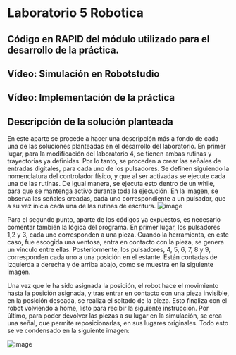 # Laboratorio 5 Robotica

## Código en RAPID del módulo utilizado para el desarrollo de la práctica.

## Vídeo: Simulación en Robotstudio 

## Vídeo: Implementación de la práctica

## Descripción de la solución planteada
En este aparte se procede a hacer una descripción más a fondo de cada una de las soluciones planteadas en el desarrollo del laboratorio. En primer lugar, para la modificación del laboratorio 4, se tienen ambas rutinas y trayectorias ya definidas. Por lo tanto, se proceden a crear las señales de entradas digitales, para cada uno de los pulsadores. Se definen siguiendo la nomenclatura del controlador físico, y que al ser activadas se ejecute cada una de las rutinas. De igual manera, se ejecuta esto dentro de un while, para que se mantenga activo durante toda la ejecución. En la imagen, se observa las señales creadas, cada uno correspondiente a un pulsador, que a su vez inicia cada una de las rutinas de escritura.
![image](https://user-images.githubusercontent.com/36159469/177079178-93a915f3-d787-4d53-9aef-5d9db496744d.png)


Para el segundo punto, aparte de los códigos ya expuestos, es necesario comentar también la lógica del programa. En primer lugar, los pulsadores 1,2 y 3, cada uno corresponden a una pieza. Cuando la herramienta, en este caso, fue escogida una ventosa, entra en contacto con la pieza, se genera un vínculo entre ellas. Posteriormente, los pulsadores, 4, 5, 6, 7, 8 y 9, corresponden cada uno a una posición en el estante. Están contadas de izquierda a derecha y de arriba abajo, como se muestra en la siguiente imagen. 

Una vez que le ha sido asignada la posición, el robot hace el movimiento hasta la posición asignada, y tras entrar en contacto con una pieza invisible, en la posición deseada, se realiza el soltado de la pieza. Esto finaliza con el robot volviendo a home, listo para recibir la siguiente instrucción. 
Por último, para poder devolver las piezas a su lugar en la simulación, se crea una señal, que permite reposicionarlas, en sus lugares originales. Todo esto se ve condensado en la siguiente imagen:

![image](https://user-images.githubusercontent.com/36159469/177079161-ead83cb2-f181-46cd-84e8-a11a267e18b0.png)


